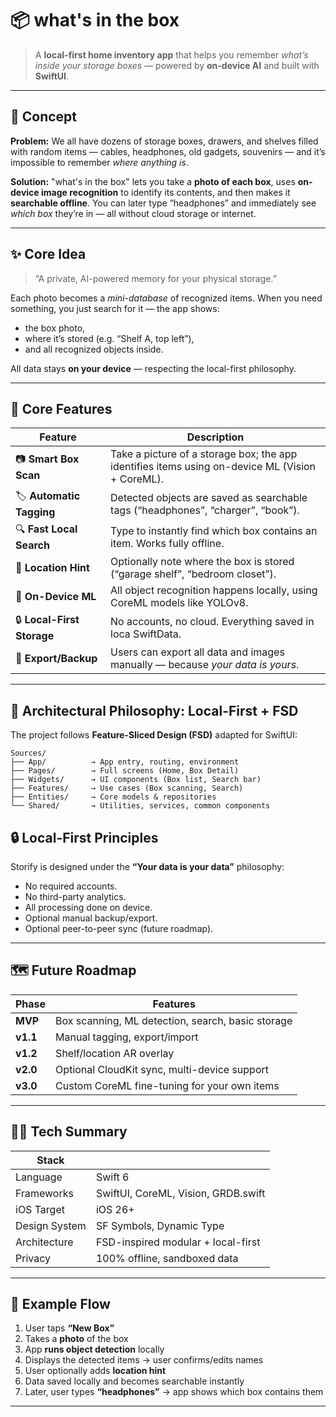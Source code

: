 # 📦 **what's in the box**
> A **local-first home inventory app** that helps you remember *what’s inside your storage boxes* — powered by **on-device AI** and built with **SwiftUI**.

---

## 🧠 Concept

**Problem:**
We all have dozens of storage boxes, drawers, and shelves filled with random items — cables, headphones, old gadgets, souvenirs — and it’s impossible to remember *where anything is*.

**Solution:**
"what's in the box" lets you take a **photo of each box**, uses **on-device image recognition** to identify its contents, and then makes it **searchable offline**.
You can later type “headphones” and immediately see *which box* they’re in — all without cloud storage or internet.

---

## ✨ Core Idea

> “A private, AI-powered memory for your physical storage.”

Each photo becomes a *mini-database* of recognized items.
When you need something, you just search for it — the app shows:

* the box photo,
* where it’s stored (e.g. “Shelf A, top left”),
* and all recognized objects inside.

All data stays **on your device** — respecting the local-first philosophy.

---

## 🧩 Core Features

| Feature                    | Description                                                                                     |
| -------------------------- | ----------------------------------------------------------------------------------------------- |
| 📷 **Smart Box Scan**      | Take a picture of a storage box; the app identifies items using on-device ML (Vision + CoreML). |
| 🏷️ **Automatic Tagging**  | Detected objects are saved as searchable tags (“headphones”, “charger”, “book”).                |
| 🔍 **Fast Local Search**   | Type to instantly find which box contains an item. Works fully offline.                         |
| 📍 **Location Hint**       | Optionally note where the box is stored (“garage shelf”, “bedroom closet”).                     |
| 🧠 **On-Device ML**        | All object recognition happens locally, using CoreML models like YOLOv8.                        |
| 🔒 **Local-First Storage** | No accounts, no cloud. Everything saved in loca SwiftData.                                      |
| 🧾 **Export/Backup**       | Users can export all data and images manually — because *your data is yours*.                   |

---

## 🧠 Architectural Philosophy: Local-First + FSD

The project follows **Feature-Sliced Design (FSD)** adapted for SwiftUI:

```
Sources/
├── App/          → App entry, routing, environment
├── Pages/        → Full screens (Home, Box Detail)
├── Widgets/      → UI components (Box list, Search bar)
├── Features/     → Use cases (Box scanning, Search)
├── Entities/     → Core models & repositories
└── Shared/       → Utilities, services, common components
```

## 🔒 Local-First Principles

Storify is designed under the **“Your data is your data”** philosophy:

* No required accounts.
* No third-party analytics.
* All processing done on device.
* Optional manual backup/export.
* Optional peer-to-peer sync (future roadmap).

---

## 🗺️ Future Roadmap

| Phase    | Features                                          |
| -------- | ------------------------------------------------- |
| **MVP**  | Box scanning, ML detection, search, basic storage |
| **v1.1** | Manual tagging, export/import                     |
| **v1.2** | Shelf/location AR overlay                         |
| **v2.0** | Optional CloudKit sync, multi-device support      |
| **v3.0** | Custom CoreML fine-tuning for your own items      |

---

## 🧑‍💻 Tech Summary

| Stack         |                                     |
| ------------- | ----------------------------------- |
| Language      | Swift 6                             |
| Frameworks    | SwiftUI, CoreML, Vision, GRDB.swift |
| iOS Target    | iOS 26+                             |
| Design System | SF Symbols, Dynamic Type            |
| Architecture  | FSD-inspired modular + local-first  |
| Privacy       | 100% offline, sandboxed data        |

---

## 🚀 Example Flow

1. User taps **“New Box”**
2. Takes a **photo** of the box
3. App **runs object detection** locally
4. Displays the detected items → user confirms/edits names
5. User optionally adds **location hint**
6. Data saved locally and becomes searchable instantly
7. Later, user types **“headphones”** → app shows which box contains them

---